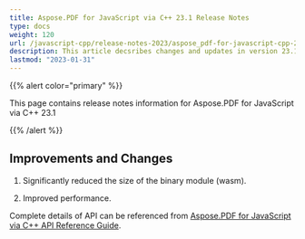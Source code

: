 ```yaml
---
title: Aspose.PDF for JavaScript via C++ 23.1 Release Notes
type: docs
weight: 120
url: /javascript-cpp/release-notes-2023/aspose_pdf-for-javascript-cpp-23-1-release-notes/
description: This article decsribes changes and updates in version 23.1 of Aspose.PDF for JavaScript via C++
lastmod: "2023-01-31"
---
```


{{% alert color="primary" %}}

This page contains release notes information for Aspose.PDF for JavaScript via C++ 23.1

{{% /alert %}}

## Improvements and Changes

1. Significantly reduced the size of the binary module (wasm).

1. Improved performance.

Complete details of API can be referenced from [Aspose.PDF for JavaScript via C++ API Reference Guide](https://reference.aspose.com/pdf/javascript-cpp/).